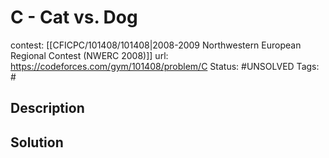 # C - Cat vs. Dog

contest: [[CFICPC/101408/101408|2008-2009 Northwestern European Regional Contest (NWERC 2008)]]
url: https://codeforces.com/gym/101408/problem/C
Status: #UNSOLVED
Tags: #

## Description

## Solution

